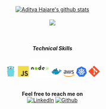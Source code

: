 <div align="center">
    <a href="https://github.com/aditya43">
    <img align="center" src=https://github-readme-stats.vercel.app/api?username=aditya43&show_icons=true&hide=prs,issues,contribs&theme=buefy" alt="Aditya Hajare's github stats" />
    </a>
    <br><br>
    <a href="https://github.com/aditya43"><img align="center" src="https://github-readme-stats.anuraghazra1.vercel.app/api/top-langs/?username=aditya43&layout=compact&theme=buefy" /></a>
</div>
<br><br>
<div align="center">
    <h4><i>Technical Skills</i></h4>
    <code><img width="30px" src="https://raw.githubusercontent.com/aditya43/aditya43/master/assets/golang.svg"></code>
    <code><img width="30px" src="https://raw.githubusercontent.com/aditya43/aditya43/master/assets/javascript.svg"></code>
    <code><img width="50px" src="https://raw.githubusercontent.com/aditya43/aditya43/master/assets/nodejs.svg"></code>
    <code><img width="30px" src="https://raw.githubusercontent.com/aditya43/aditya43/master/assets/docker.svg"></code>
    <code><img width="30px" src="https://raw.githubusercontent.com/aditya43/aditya43/master/assets/aws.svg"></code>
    <code><img width="30px" src="https://raw.githubusercontent.com/aditya43/aditya43/master/assets/kubernetes.svg"></code>
    <code><img width="30px" src="https://raw.githubusercontent.com/aditya43/aditya43/master/assets/git.svg"></code>
</div>
<br><br>
<div align="center">
    <b>Feel free to reach me on</b><br>
    <a href="https://www.linkedin.com/in/aditya-hajare" target="_blank"><img src="https://img.shields.io/badge/LinkedIn-%230077B5.svg?&style=flat-square&logo=linkedin&logoColor=white" alt="LinkedIn"></a>
    <a href="https://github.com/aditya43" target="_blank"><img src="https://img.shields.io/badge/Github-%230077B5.svg?&style=flat-square&logo=github&logoColor=white" alt="Github"></a>
</div>
<!--
**aditya43/aditya43** is a ✨ _special_ ✨ repository because its `README.md` (this file) appears on your GitHub profile.

Here are some ideas to get you started:

- 🔭 I’m currently working on ...
- 🌱 I’m currently learning ...
- 👯 I’m looking to collaborate on ...
- 🤔 I’m looking for help with ...
- 💬 Ask me about ...
- 📫 How to reach me: ...
- 😄 Pronouns: ...
- ⚡ Fun fact: ...
-->
